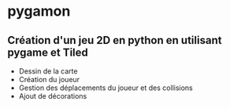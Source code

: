 # pygamon

## Création d'un jeu 2D en python en utilisant pygame et Tiled

- Dessin de la carte
- Création du joueur
- Gestion des déplacements du joueur et des collisions
- Ajout de décorations
